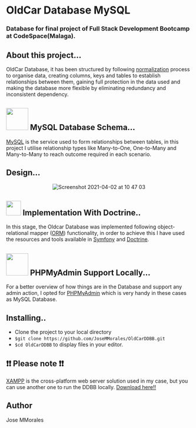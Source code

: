 # OldCar Database MySQL
### Database for final project of Full Stack Development Bootcamp at CodeSpace(Malaga).

## About this project...
OldCar Database, it has been structured by following [normalization](https://en.wikipedia.org/wiki/Database_normalization) process to organise data, creating columns, keys and tables to establish relationships between them, gaining full protection in the data used and making the database more flexible by eliminating redundancy and inconsistent dependency.

<h2 align="left">
  <img src="https://user-images.githubusercontent.com/43299285/113404704-de66cd00-93a8-11eb-8275-e03cb297044c.png" width="60">
  MySQL Database Schema...
</h2>

[MySQL](https://www.mysql.com/) is the service used to form relationships between tables, in this project I utilise relationship types like Many-to-One, One-to-Many and Many-to-Many to reach outcome required in each scenario. 

## Design...

<div align="center">

![Screenshot 2021-04-02 at 10 47 03](https://user-images.githubusercontent.com/43299285/113399639-d440d080-93a0-11eb-9043-243ace1c4026.png)

</div>

<h2 align="left">
  <img src="https://user-images.githubusercontent.com/43299285/113404814-153ce300-93a9-11eb-9832-1db1e3999849.png" width="40">
  Implementation With Doctrine..
</h2>

In this stage, the Oldcar Database was implemented following object-relational mapper ([ORM](https://en.wikipedia.org/wiki/Object%E2%80%93relational_mapping)) functionality, in order to achieve this I have used the resources and tools available in [Symfony](https://symfony.com/) and [Doctrine](https://www.doctrine-project.org/projects/doctrine-orm/en/current/tutorials/getting-started.html).

<h2 align="left">
  <img src="https://user-images.githubusercontent.com/43299285/113404941-4c12f900-93a9-11eb-93d1-9e5a4fb8b8b5.png" width="60">
  PHPMyAdmin Support Locally...
</h2>

For a better overview of how things are in the Database and support any admin action, I opted for [PHPMyAdmin](https://www.phpmyadmin.net/) which is very handy in these cases as MySQL Database.

## Installing..
* Clone the project to your local directory
* `$git clone https://github.com/JoseMMorales/OldCarDDBB.git`
* `$cd OldCarDDBB` to display files in your editor.

## :exclamation::exclamation: Please note :exclamation::exclamation: 
[XAMPP](https://www.youtube.com/watch?time_continue=1&v=h6DEDm7C37A&feature=emb_logo) is the cross-platform web server solution used in my case, but you can use another one to run the DDBB locally. [Download here!!](https://www.apachefriends.org/index.html)

## Author
Jose MMorales
